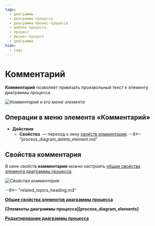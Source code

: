 ```yaml
---
tags:
  - диаграммы
  - диаграмма процесса
  - диаграмма бизнес-процесса
  - шаблон процесса
  - процесс
  - бизнес-процесс
  - диаграмма
hide:
  - tags
---
```


# Комментарий

**Комментарий** позволяет привязать произвольный текст к элементу диаграммы процесса.

*![Комментарий и его меню элемента](text_annotation.png)*

## Операции в меню элемента «Комментарий»

- **Действия**
    - **Свойства** <i class="fa-light fa-gear"></i> — переход к окну [свойств комментария](#свойства-комментария).
    --8<-- "process_diagram_delete_element.md"

## Свойства комментария

В  окне свойств **комментария** можно настроить [общие свойства элемента диаграммы процесса](process_diagram_element_common_properties.md).

*![Свойства комментария](text_annotation_general_properties.png)*

--8<-- "related_topics_heading.md"

**[Общие свойства элементов диаграммы процесса](process_diagram_element_common_properties.md)**

**[Элементы диаграммы процесса][process_diagram_elements]**

**[Редактирование диаграммы процесса](process_diagram_edit.md)**
